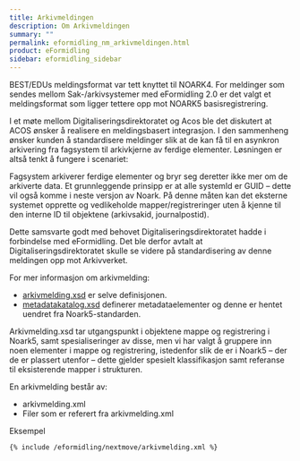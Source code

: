 ```yaml
---
title: Arkivmeldingen
description: Om Arkivmeldingen
summary: ""
permalink: eformidling_nm_arkivmeldingen.html
product: eFormidling
sidebar: eformidling_sidebar
---
```


BEST/EDUs meldingsformat var tett knyttet til NOARK4. For meldinger som sendes mellom Sak-/arkivsystemer med eFormidling 2.0 er det valgt et meldingsformat som ligger tettere opp mot NOARK5 basisregistrering. 

I et møte mellom Digitaliseringsdirektoratet og Acos ble det diskutert at ACOS ønsker å realisere en meldingsbasert integrasjon. I den sammenheng ønsker kunden å standardisere meldinger slik at de kan få til en asynkron arkivering fra fagsystem til arkivkjerne av ferdige elementer. Løsningen er altså tenkt å fungere i scenariet:

Fagsystem arkiverer ferdige elementer og bryr seg deretter ikke mer om de arkiverte data. Et grunnleggende prinsipp er at alle systemId er GUID – dette vil også komme i neste versjon av Noark. På denne måten kan det eksterne systemet opprette og vedlikeholde mapper/registreringer uten å kjenne til den interne ID til objektene (arkivsakid, journalpostid).

Dette samsvarte godt med behovet Digitaliseringsdirektoratet hadde i forbindelse med eFormidling. Det ble derfor avtalt at Digitaliseringsdirektoratet skulle se videre på standardisering av denne meldingen opp mot Arkivverket. 

For mer informasjon om arkivmelding:
- [arkivmelding.xsd](https://github.com/difi/felleslosninger/blob/gh-pages/resources/arkivmelding/arkivmelding.xsd) er selve definisjonen. 
- [metadatakatalog.xsd](https://github.com/difi/felleslosninger/blob/gh-pages/resources/arkivmelding/metadatakatalog.xsd) definerer metadataelementer og denne er hentet uendret fra Noark5-standarden.

Arkivmelding.xsd tar utgangspunkt i objektene mappe og registrering i Noark5, samt spesialiseringer av disse, men vi har valgt å gruppere inn noen elementer i mappe og registrering, istedenfor slik de er i Noark5 – der de er plassert utenfor – dette gjelder spesielt klassifikasjon samt referanse til eksisterende mapper i strukturen.


En arkivmelding består av:
- arkivmelding.xml
- Filer som er referert fra arkivmelding.xml 


Eksempel
```xml
{% include /eformidling/nextmove/arkivmelding.xml %}
```
